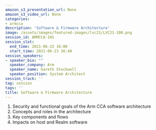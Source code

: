 ```yaml
---
amazon_s3_presentation_url: None
amazon_s3_video_url: None
categories:
- armcca
description: 'Software & Firmware Architecture'
image: /assets/images/featured-images/lvc21/LVC21-100.png
session_id: ARMCCA-101
session_slot:
  end_time: 2021-06-23 16:00
  start_time: 2021-06-23 16:40
session_speakers:
- speaker_bio: ""
  speaker_company: Arm
  speaker_name: Gareth Stockwell
  speaker_position: System Architect
session_track: ''
tag: session
tags: ''
title: Software & Firmware Architecture
---
```

1. Security and functional goals of the Arm CCA software architecture
2. Concepts and roles in the architecture
3. Key components and flows
4. Impacts on host and Realm software